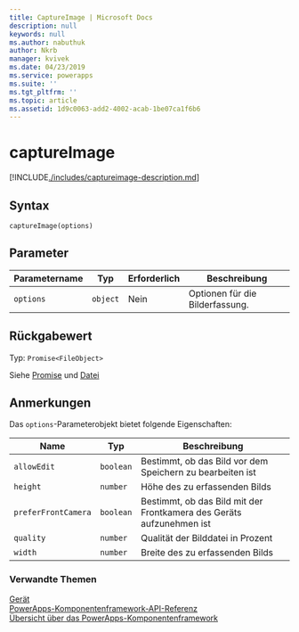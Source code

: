 ```yaml
---
title: CaptureImage | Microsoft Docs
description: null
keywords: null
ms.author: nabuthuk
author: Nkrb
manager: kvivek
ms.date: 04/23/2019
ms.service: powerapps
ms.suite: ''
ms.tgt_pltfrm: ''
ms.topic: article
ms.assetid: 1d9c0063-add2-4002-acab-1be07ca1f6b6
---
```


# <a name="captureimage"></a>captureImage

[!INCLUDE[./includes/captureimage-description.md](./includes/captureimage-description.md)]

## <a name="syntax"></a>Syntax

`captureImage(options)`

## <a name="parameters"></a>Parameter

| Parametername|Typ|Erforderlich|Beschreibung|
| ------------- |----|--------|-----------|
|`options`|`object`|Nein|Optionen für die Bilderfassung.|

## <a name="return-value"></a>Rückgabewert

Typ: `Promise<FileObject>`

Siehe [Promise](https://developer.mozilla.org/docs/Web/JavaScript/Reference/Global_Objects/Promise) und [Datei](https://developer.mozilla.org/docs/Web/API/File)

## <a name="remarks"></a>Anmerkungen

Das `options`-Parameterobjekt bietet folgende Eigenschaften:

|Name|Typ|Beschreibung|
| ---|----|-----------|
|`allowEdit`|`boolean`|Bestimmt, ob das Bild vor dem Speichern zu bearbeiten ist|
|`height`|`number`|Höhe des zu erfassenden Bilds|
|`preferFrontCamera`|`boolean`|Bestimmt, ob das Bild mit der Frontkamera des Geräts aufzunehmen ist|
|`quality`|`number`|Qualität der Bilddatei in Prozent|
|`width`|`number`|Breite des zu erfassenden Bilds|


### <a name="related-topics"></a>Verwandte Themen

[Gerät](../device.md)<br/>
[PowerApps-Komponentenframework-API-Referenz](../../reference/index.md)<br/>
[Übersicht über das PowerApps-Komponentenframework](../../overview.md)